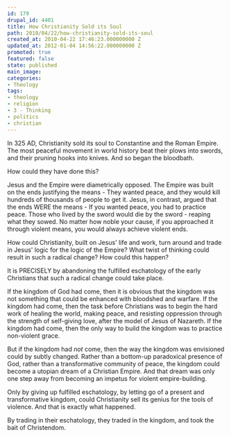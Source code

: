 ```yaml
---
id: 179
drupal_id: 4401
title: How Christianity Sold its Soul
path: 2010/04/22/how-christianity-sold-its-soul
created_at: 2010-04-22 17:46:23.000000000 Z
updated_at: 2012-01-04 14:56:22.000000000 Z
promoted: true
featured: false
state: published
main_image: 
categories:
- Theology
tags:
- theology
- religion
- 3 - Thinking
- politics
- christian
---
```

In 325 AD, Christianity sold its soul to Constantine and the Roman Empire. The most peaceful movement in world history beat their plows into swords, and their pruning hooks into knives. And so began the bloodbath.

How could they have done this?

Jesus and the Empire were diametrically opposed. The Empire was built on the ends justifying the means - They wanted peace, and they would kill hundreds of thousands of people to get it. Jesus, in contrast, argued that the ends WERE the means - If you wanted peace, you had to practice peace. Those who lived by the sword would die by the sword - reaping what they sowed. No matter how noble your cause, if you approached it through violent means, you would always achieve violent ends.

How could Christianity, built on Jesus' life and work, turn around and trade in Jesus' logic for the logic of the Empire? What twist of thinking could result in such a radical change? How could this happen?

It is PRECISELY by abandoning the fulfilled eschatology of the early Christians that such a radical change could take place.

If the kingdom of God had come, then it is obvious that the kingdom was not something that could be enhanced with bloodshed and warfare. If the kingdom had come, then the task before Christians was to begin the hard work of healing the world, making peace, and resisting oppression through the strength of self-giving love, after the model of Jesus of Nazareth. If the kingdom had come, then the only way to build the kingdom was to practice non-violent grace.

But if the kingdom had <em>not</em> come, then the way the kingdom was envisioned could by subtly changed. Rather than a bottom-up paradoxical presence of God, rather than a transformative community of peace, the kingdom could become a utopian dream of a Christian Empire. And that dream was only one step away from becoming an impetus for violent empire-building.

Only by giving up fulfilled eschatology, by letting go of a present and transformative kingdom, could Christianity sell its genius for the tools of violence. And that is exactly what happened.

By trading in their eschatology, they traded in the kingdom, and took the bait of Christendom.
